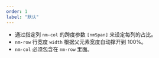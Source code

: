 ```yaml
---
order: 1
label: "默认"
---
```


-   通过指定列 `nm-col` 的跨度参数 `[nmSpan]` 来设定每列的占比。
-   `nm-row` 行宽度 `width` 根据父元素宽度自动撑开到 100%。
-   `nm-col` 必须包含在 `nm-row` 里面。
